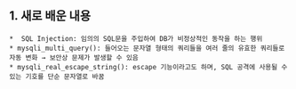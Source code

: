 ## 1. 새로 배운 내용
    *  SQL Injection: 임의의 SQL문을 주입하여 DB가 비정상적인 동작을 하는 행위
    * mysqli_multi_query(): 들어오는 문자열 형태의 쿼리들을 여러 줄의 유효한 쿼리들로 자동 변화 → 보안상 문제가 발생할 수 있음
    * mysqli_real_escape_string(): escape 기능이라고도 하며, SQL 공격에 사용될 수 있는 기호를 단순 문자열로 바꿈
